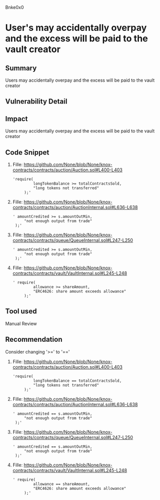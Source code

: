 Bnke0x0
# User's may accidentally overpay and the excess will be paid to the vault creator

## Summary
Users may accidentally overpay and the excess will be paid to the vault creator

## Vulnerability Detail

## Impact
Users may accidentally overpay and the excess will be paid to the vault creator

## Code Snippet
1. Fille: https://github.com/None/blob/None/knox-contracts/contracts/auction/Auction.sol#L400-L403

       'require(
                longTokenBalance >= totalContractsSold,
                "long tokens not transferred"
            );'

2. Fille: https://github.com/None/blob/None/knox-contracts/contracts/auction/AuctionInternal.sol#L636-L638

       ' amountCredited >= s.amountOutMin,
            "not enough output from trade"
        );'


3. Fille: https://github.com/None/blob/None/knox-contracts/contracts/queue/QueueInternal.sol#L247-L250

       ' amountCredited >= s.amountOutMin,
            "not enough output from trade"
        );'

4. Fille: https://github.com/None/blob/None/knox-contracts/contracts/vault/VaultInternal.sol#L245-L248

       ' require(
                allowance >= shareAmount,
                "ERC4626: share amount exceeds allowance"
            );'

## Tool used

Manual Review

## Recommendation
Consider changing '>=' to '=='

1. Fille: https://github.com/None/blob/None/knox-contracts/contracts/auction/Auction.sol#L400-L403

       'require(
                longTokenBalance == totalContractsSold,
                "long tokens not transferred"
            );'

2. Fille: https://github.com/None/blob/None/knox-contracts/contracts/auction/AuctionInternal.sol#L636-L638

       ' amountCredited == s.amountOutMin,
            "not enough output from trade"
        );'


3. Fille: https://github.com/None/blob/None/knox-contracts/contracts/queue/QueueInternal.sol#L247-L250

       ' amountCredited == s.amountOutMin,
            "not enough output from trade"
        );'

4. Fille: https://github.com/None/blob/None/knox-contracts/contracts/vault/VaultInternal.sol#L245-L248

       ' require(
                allowance == shareAmount,
                "ERC4626: share amount exceeds allowance"
            );'

